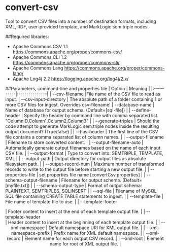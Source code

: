 # convert-csv
Tool to convert CSV files into a number of destination formats, including XML, RDF, user-provided template, and MarkLogic sem:triple nodes.

##Required libraries:
 - Apache Commons CSV 1.1 https://commons.apache.org/proper/commons-csv/
 - Apache Commons CLI 1.2 https://commons.apache.org/proper/commons-cli/
 - Apache Commons Lang https://commons.apache.org/proper/commons-lang/
 - Apache Log4j 2.2 https://logging.apache.org/log4j/2.x/ 

##Parameters, command-line and properties file
| Option        | Meaning |
|:----------|:--------------|
| --csv-filename <CSVFILENAME>        |File name of the CSV file to read as input.
| --csv-input-directory <CSVFILENAME> | The absolute path of a folder containing 1 or more CSV files for ingest. Overrides csv-filename!
| --database-name <DBNAME>            | Name of database for output schema. (Default=[sql-file]) |
| --define-header <DEFINITION-STRING> | Specify the header by command line with comma separated list. "ColumnID,Column1,Column2,Column3" |
| --generate-triples <BOOLEAN>        | Should the code attempt to generate MarkLogic sem:triple nodes inside the resulting output document? (True/false) |
| --has-header                        |  The first line of the CSV file contains a comma separated list of column names. |
| --output-filename <FILENAME>        |  Filename to store converted content. |
| --output-filename-auto <BOOLEAN>    |  Automatically generate output filenames based on the name of each input CSV file. |
| --output-format <TYPE>              |  Type to convert into: SEMTRIPLE, TEMPLATE, XML |
| --output-path <PATH>                |  Output directory for output files as absolute filesystem path. |
| --output-record-num <NUMRECORDS>    |  Maximum number of transformed records to write to the output file before starting a new output file. |
| --properties-file <FILENAME>        |  set properties file name [convertCsv.properties] |
| --schema-output-filename <OUTFILE>  |  Filename for output schema. (Default=[myfile.txt]) |
| --schema-output-type <FORMAT>       |  Format of output schema: PLAINTEXT, SEMTRIPLES, SQLINSERT |
| --sql-file <SQLFILE>                |  Filename of MySQL SQL file containing CREATE TABLE statements to ingest. |
| --template-file <TEMPLATEFILENAME>  |  File name of template file to use. |
| --template-footer <FOOTER>          |  Footer content to insert at the end of each template output file. |
| --template-header <HEADER>          |  Header content to insert at the beginning of each template output file. |
| --xml-namespace <URI>               |  Default namespace URI for XML output file. |
| --xml-namespace-prefix <PREFIX>     |  Prefix name for XML default namespace. |
| --xml-record <ELEMENTNAME>          |  Element name for each output CSV record. |
| --xml-root <ELEMENTNAME>            |  Element name for root of XML output file. |
